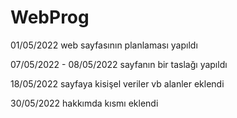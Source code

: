 # WebProg

01/05/2022 
web sayfasının planlaması yapıldı

07/05/2022 - 08/05/2022
sayfanın bir taslağı yapıldı

18/05/2022
sayfaya kisişel veriler vb alanler eklendi

30/05/2022
hakkımda kısmı eklendi




